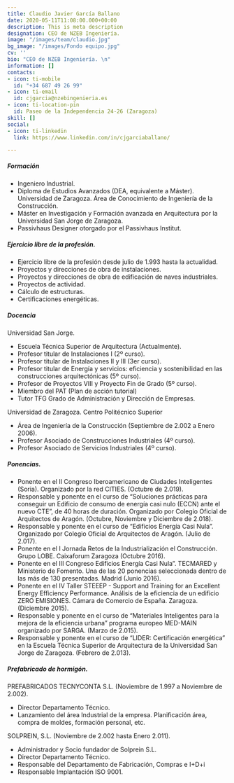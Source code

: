 ```yaml
---
title: Claudio Javier García Ballano
date: 2020-05-11T11:08:00.000+00:00
description: This is meta description
designation: CEO de NZEB Ingeniería.
image: "/images/team/claudio.jpg"
bg_image: "/images/Fondo equipo.jpg"
cv: ''
bio: "CEO de NZEB Ingeniería. \n"
information: []
contacts:
- icon: ti-mobile
  id: "+34 687 49 26 99"
- icon: ti-email
  id: cjgarcia@nzebingenieria.es
- icon: ti-location-pin
  id: Paseo de la Independencia 24-26 (Zaragoza)
skill: []
social:
- icon: ti-linkedin
  link: https://www.linkedin.com/in/cjgarciaballano/

---
```

##### Formación

* Ingeniero Industrial.
* Diploma de Estudios Avanzados (DEA, equivalente a Máster). Universidad de Zaragoza. Área de Conocimiento de Ingeniería de la Construcción.
* Máster en Investigación y Formación avanzada en Arquitectura por la Universidad San Jorge de Zaragoza.
* Passivhaus Designer otorgado por el Passivhaus Institut.

##### Ejercicio libre de la profesión.

* Ejercicio libre de la profesión desde julio de 1.993 hasta la actualidad.
* Proyectos y direcciones de obra de instalaciones.
* Proyectos y direcciones de obra de edificación de naves industriales.
* Proyectos de actividad.
* Cálculo de estructuras.
* Certificaciones energéticas.

##### Docencia

Universidad San Jorge.

* Escuela Técnica Superior de Arquitectura    (Actualmente).
* Profesor titular de Instalaciones I (2º curso).
* Profesor titular de Instalaciones II y III (3er curso).
* Profesor titular de Energía y servicios: eficiencia y sostenibilidad en las construcciones arquitectónicas (5º curso).
* Profesor de Proyectos VIII y Proyecto Fin de Grado (5º curso).
* Miembro del PAT (Plan de acción tutorial)
* Tutor TFG Grado de Administración y Dirección de Empresas.

Universidad de Zaragoza. Centro Politécnico Superior

* Área de Ingeniería de la Construcción 	(Septiembre de 2.002 a Enero 2006).
* Profesor Asociado de Construcciones Industriales (4º curso).
* Profesor Asociado de Servicios Industriales (4º curso).

##### Ponencias.

* Ponente en el II Congreso Iberoamericano de Ciudades Inteligentes (Soria). Organizado por la red CITIES. (Octubre de 2.019).
* Responsable y ponente en el curso de “Soluciones prácticas para conseguir un Edificio de consumo de energía casi nulo (ECCN) ante el nuevo CTE”, de 40 horas de duración. Organizado por Colegio Oficial de Arquitectos de Aragón. (Octubre, Noviembre y Diciembre de 2.018).
* Responsable y ponente en el curso de “Edificios Energía Casi Nula”. Organizado por Colegio Oficial de Arquitectos de Aragón. (Julio de 2.017).
* Ponente en el I Jornada Retos de la Industrialización el Construcción. Grupo LOBE. Caixaforum Zaragoza  (Octubre 2016).
* Ponente en el III Congreso Edificios Energía Casi Nula”. TECMARED y Ministerio de Fomento. Una de las 20 ponencias seleccionada dentro de las más de 130 presentadas. Madrid  (Junio 2016).
* Ponente en el IV Taller STEEEP - Support and Training for an Excellent Energy Efficiency Performance. Análisis de la eficiencia de un edificio ZERO EMISIONES. Cámara de Comercio de España. Zaragoza. (Diciembre 2015).
* Responsable y ponente en el curso de “Materiales Inteligentes para la mejora de la eficiencia urbana” programa europeo MED-MAIN organizado por SARGA. (Marzo de 2.015).
* Responsable y ponente en el curso de “LIDER: Certificación energética” en la Escuela Técnica Superior de Arquitectura de la Universidad San Jorge de Zaragoza. (Febrero de 2.013).

##### Prefabricado de hormigón.

PREFABRICADOS TECNYCONTA S.L. (Noviembre de 1.997 a Noviembre de 2.002).

* Director Departamento Técnico.
* Lanzamiento del área Industrial de la empresa. Planificación área, compra de moldes, formación personal, etc.

SOLPREIN, S.L. (Noviembre de 2.002 hasta Enero 2.011).

* Administrador y Socio fundador de Solprein S.L.
* Director Departamento Técnico.
* Responsable del Departamento de Fabricación, Compras e I+D+i
* Responsable Implantación ISO 9001.